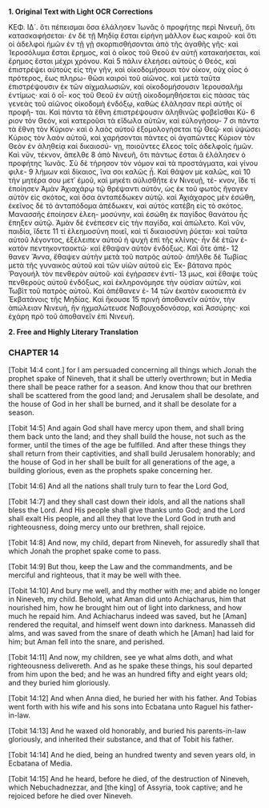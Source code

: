 **1. Original Text with Light OCR Corrections**

ΚΕΦ. ΙΔ´.
ὅτι πέπεισμαι ὅσα ἐλάλησεν Ἰωνᾶς ὁ προφήτης περὶ Νινευῆ,
ὅτι κατασκαφήσεται· ἐν δὲ τῇ Μηδίᾳ ἔσται εἰρήνη μᾶλλον ἕως
καιροῦ· καὶ ὅτι οἱ ἀδελφοὶ ἡμῶν ἐν τῇ γῇ σκορπισθήσονται ἀπὸ
τῆς ἀγαθῆς γῆς· καὶ Ἱεροσόλυμα ἔσται ἔρημος, καὶ ὁ οἶκος τοῦ
Θεοῦ ἐν αὐτῇ κατακαήσεται, καὶ ἔρημος ἔσται μέχρι χρόνου. Καὶ 5
πάλιν ἐλεήσει αὐτοὺς ὁ Θεός, καὶ ἐπιστρέψει αὐτοὺς εἰς τὴν γῆν,
καὶ οἰκοδομήσουσι τὸν οἶκον, οὐχ οἷος ὁ πρότερος, ἕως πληρω-
θῶσι καιροὶ τοῦ αἰῶνος. καὶ μετὰ ταῦτα ἐπιστρέψουσιν ἐκ τῶν
αἰχμαλωσιῶν, καὶ οἰκοδομήσουσιν Ἱερουσαλὴμ ἐντίμως· καὶ ὁ οἶ-
κος τοῦ Θεοῦ ἐν αὐτῇ οἰκοδομηθήσεται εἰς πάσας τὰς γενεὰς τοῦ
αἰῶνος οἰκοδομὴ ἐνδόξῳ, καθὼς ἐλάλησαν περὶ αὐτῆς οἱ προφῆ-
ται. Καὶ πάντα τὰ ἔθνη ἐπιστρέψουσιν ἀληθινῶς φοβεῖσθαι Κύ- 6
ριον τὸν Θεόν, καὶ κατεροῦσι τὰ εἴδωλα αὐτῶν, καὶ εὐλογήσου- 7
σι πάντα τὰ ἔθνη τὸν Κύριον· καὶ ὁ λαὸς αὐτοῦ ἐξομολογήσεται
τῷ Θεῷ· καὶ ὑψώσει Κύριος τὸν λαὸν αὐτοῦ, καὶ χαρήσονται
πάντες οἱ ἀγαπῶντες Κύριον τὸν Θεὸν ἐν ἀληθείᾳ καὶ δικαιοσύ-
νῃ, ποιοῦντες ἔλεος τοῖς ἀδελφοῖς ἡμῶν. Καὶ νῦν, τέκνον, ἄπελθε 8
ἀπὸ Νινευῆ, ὅτι πάντως ἔσται ἃ ἐλάλησεν ὁ προφήτης Ἰωνᾶς.
Σὺ δὲ τήρησον τὸν νόμον καὶ τὰ προστάγματα, καὶ γίνου φιλε- 9
λήμων καὶ δίκαιος, ἵνα σοι καλῶς ᾖ. Καὶ θάψον με καλῶς, καὶ 10
τὴν μητέρα σου μετ᾿ ἐμοῦ, καὶ μηκέτι αὐλισθῆτε ἐν Νινευῇ, τέ-
κνον, ἴδε τί ἐποίησεν Ἀμὰν Ἀχιαχάρῳ τῷ θρέψαντι αὐτόν, ὡς
ἐκ τοῦ φωτὸς ἤγαγεν αὐτὸν εἰς σκότος, καὶ ὅσα ἀνταπέδωκεν
αὐτῷ. καὶ Ἀχιάχαρος μὲν ἐσώθη, ἐκεῖνος δὲ τὸ ἀνταπόδομα ἀπέδωκεν, καὶ αὐτὸς κατέβη εἰς τὸ σκότος. Μανασσῆς ἐποίησεν ἐλεη-
μοσύνην, καὶ ἐσώθη ἐκ παγίδος θανάτου ἧς ἔπηξεν αὐτῷ. Ἀμὰν
δὲ ἐνέπεσεν εἰς τὴν παγίδα, καὶ ἀπώλετο. Καὶ νῦν, παιδία, ἴδετε 11
τί ἐλεημοσύνη ποιεῖ, καὶ τί δικαιοσύνη ῥύεται· καὶ ταῦτα αὐτοῦ
λέγοντος, ἐξέλειπεν αὐτοῦ ἡ ψυχὴ ἐπὶ τῆς κλίνης· ἦν δὲ ἐτῶν ἑ-
κατὸν πεντηκονταοκτώ· καὶ ἔθαψαν αὐτὸν ἐνδόξως. Καὶ ὅτε ἀπέ- 12
θανεν Ἄννα, ἔθαψεν αὐτὴν μετὰ τοῦ πατρὸς αὐτοῦ· ἀπῆλθε δὲ
Τωβίας μετὰ τῆς γυναικὸς αὐτοῦ καὶ τῶν υἱῶν αὐτοῦ εἰς Ἑκ-
βάτανα πρὸς Ῥαγουήλ τὸν πενθερὸν αὐτοῦ· καὶ ἐγήρασεν ἐντί- 13
μως, καὶ ἔθαψε τοὺς πενθεροὺς αὐτοῦ ἐνδόξως, καὶ ἐκληρονόμησε
τὴν οὐσίαν αὐτῶν, καὶ Τωβὶτ τοῦ πατρὸς αὐτοῦ. Καὶ ἀπέθανεν ἐ- 14
τῶν ἑκατὸν εικοσιεπτὰ ἐν Ἐκβατάνοις τῆς Μηδίας. Καὶ ἤκουσε 15
πρινὴ ἀποθανεῖν αὐτὸν, τὴν ἀπώλειαν Νινευὴ, ἣν ἠχμαλώτευσε
Ναβουχοδονόσορ, καὶ Ἀσσύρης· καὶ ἐχάρη πρὸ τοῦ ἀποθανεῖν ἐπὶ
Νινευή.

**2. Free and Highly Literary Translation**

### CHAPTER 14

[Tobit 14:4 cont.]
for I am persuaded concerning all things which Jonah the prophet spake of Nineveh, that it shall be utterly overthrown; but in Media there shall be peace rather for a season. And know thou that our brethren shall be scattered from the good land; and Jerusalem shall be desolate, and the house of God in her shall be burned, and it shall be desolate for a season.

[Tobit 14:5]
And again God shall have mercy upon them, and shall bring them back unto the land; and they shall build the house, not such as the former, until the times of the age be fulfilled. And after these things they shall return from their captivities, and shall build Jerusalem honorably; and the house of God in her shall be built for all generations of the age, a building glorious, even as the prophets spake concerning her.

[Tobit 14:6]
And all the nations shall truly turn to fear the Lord God,

[Tobit 14:7]
and they shall cast down their idols, and all the nations shall bless the Lord. And His people shall give thanks unto God; and the Lord shall exalt His people, and all they that love the Lord God in truth and righteousness, doing mercy unto our brethren, shall rejoice.

[Tobit 14:8]
And now, my child, depart from Nineveh, for assuredly shall that which Jonah the prophet spake come to pass.

[Tobit 14:9]
But thou, keep the Law and the commandments, and be merciful and righteous, that it may be well with thee.

[Tobit 14:10]
And bury me well, and thy mother with me; and abide no longer in Nineveh, my child. Behold, what Aman did unto Achiacharus, him that nourished him, how he brought him out of light into darkness, and how much he repaid him. And Achiacharus indeed was saved, but he [Aman] rendered the requital, and himself went down into darkness. Manasseh did alms, and was saved from the snare of death which he [Aman] had laid for him; but Aman fell into the snare, and perished.

[Tobit 14:11]
And now, my children, see ye what alms doth, and what righteousness delivereth. And as he spake these things, his soul departed from him upon the bed; and he was an hundred fifty and eight years old; and they buried him gloriously.

[Tobit 14:12]
And when Anna died, he buried her with his father. And Tobias went forth with his wife and his sons into Ecbatana unto Raguel his father-in-law.

[Tobit 14:13]
And he waxed old honorably, and buried his parents-in-law gloriously, and inherited their substance, and that of Tobit his father.

[Tobit 14:14]
And he died, being an hundred twenty and seven years old, in Ecbatana of Media.

[Tobit 14:15]
And he heard, before he died, of the destruction of Nineveh, which Nebuchadnezzar, and [the king] of Assyria, took captive; and he rejoiced before he died over Nineveh.